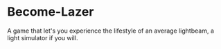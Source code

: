 # Become-Lazer
A game that let's you experience the lifestyle of an average lightbeam, a light simulator if you will.
